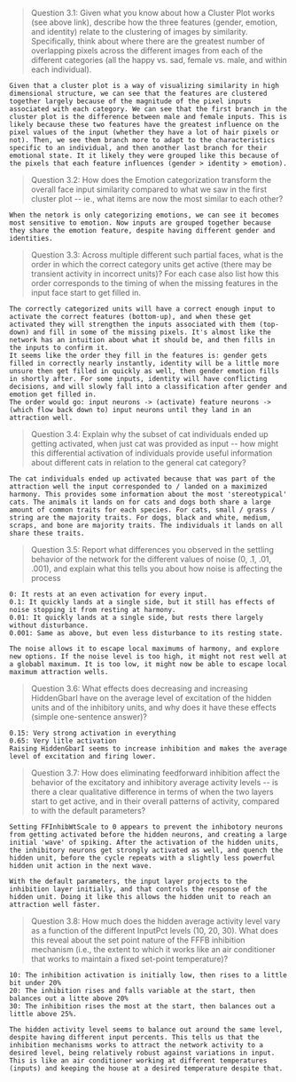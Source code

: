 
> Question 3.1: Given what you know about how a Cluster Plot works (see above link), describe how the three features (gender, emotion, and identity) relate to the clustering of images by similarity. Specifically, think about where there are the greatest number of overlapping pixels across the different images from each of the different categories (all the happy vs. sad, female vs. male, and within each individual).
```
Given that a cluster plot is a way of visualizing similarity in high dimensional structure, we can see that the features are clustered together largely because of the magnitude of the pixel inputs associated with each category. We can see that the first branch in the cluster plot is the difference between male and female inputs. This is likely because these two features have the greatest influence on the pixel values of the input (whether they have a lot of hair pixels or not). Then, we see them branch more to adapt to the characteristics specific to an individual, and then another last branch for their emotional state. It it likely they were grouped like this because of the pixels that each feature influences (gender > identity > emotion).
```

> Question 3.2: How does the Emotion categorization transform the overall face input similarity compared to what we saw in the first cluster plot -- ie., what items are now the most similar to each other?
```
When the netork is only categorizing emotions, we can see it becomes most sensitive to emotion. Now inputs are grouped together because they share the emotion feature, despite having different gender and identities. 
```

> Question 3.3: Across multiple different such partial faces, what is the order in which the correct category units get active (there may be transient activity in incorrect units)? For each case also list how this order corresponds to the timing of when the missing features in the input face start to get filled in.
```
The correctly categorized units will have a correct enough input to activate the correct features (bottom-up), and when these get activated they will strengthen the inputs associated with them (top-down) and fill in some of the missing pixels. It's almost like the network has an intuition about what it should be, and then fills in the inputs to confirm it. 
It seems like the order they fill in the features is: gender gets filled in correctly nearly instantly, identity will be a little more unsure then get filled in quickly as well, then gender emotion fills in shortly after. For some inputs, identity will have conflicting decisions, and will slowly fall into a classification after gender and emotion get filled in. 
The order would go: input neurons -> (activate) feature neurons -> (which flow back down to) input neurons until they land in an attraction well. 
```

> Question 3.4: Explain why the subset of cat individuals ended up getting activated, when just cat was provided as input -- how might this differential activation of individuals provide useful information about different cats in relation to the general cat category?
```
The cat individuals ended up activated because that was part of the attraction well the input corresponded to / landed on a maximized harmony. This provides some information about the most 'stereotypical' cats. The animals it lands on for cats and dogs both share a large amount of common traits for each species. For cats, small / grass / string are the majority traits. For dogs, black and white, medium, scraps, and bone are majority traits. The individuals it lands on all share these traits. 
```

> Question 3.5: Report what differences you observed in the settling behavior of the network for the different values of noise (0, .1, .01, .001), and explain what this tells you about how noise is affecting the process
```
0: It rests at an even activation for every input. 
0.1: It quickly lands at a single side, but it still has effects of noise stopping it from resting at harmony.
0.01: It quickly lands at a single side, but rests there largely without disturbance.
0.001: Same as above, but even less disturbance to its resting state.

The noise allows it to escape local maximums of harmony, and explore new options. If the noise level is too high, it might not rest well at a globabl maximum. It is too low, it might now be able to escape local maximum attraction wells. 
```

> Question 3.6: What effects does decreasing and increasing HiddenGbarI have on the average level of excitation of the hidden units and of the inhibitory units, and why does it have these effects (simple one-sentence answer)?
```
0.15: Very strong activation in everything
0.65: Very litle activation
Raising HiddenGbarI seems to increase inhibition and makes the average level of excitation and firing lower. 
```

> Question 3.7: How does eliminating feedforward inhibition affect the behavior of the excitatory and inhibitory average activity levels -- is there a clear qualitative difference in terms of when the two layers start to get active, and in their overall patterns of activity, compared to with the default parameters?
```
Setting FFInhibWtScale to 0 appears to prevent the inhibotory neurons from getting activated before the hidden neurons, and creating a large initial 'wave' of spiking. After the activation of the hidden units, the inhibitory neurons get strongly activated as well, and quench the hidden unit, before the cycle repeats with a slightly less powerful hidden unit action in the next wave.

With the default parameters, the input layer projects to the inhibition layer initially, and that controls the response of the hidden unit. Doing it like this allows the hidden unit to reach an attraction well faster.
```

> Question 3.8: How much does the hidden average activity level vary as a function of the different InputPct levels (10, 20, 30). What does this reveal about the set point nature of the FFFB inhibition mechanism (i.e., the extent to which it works like an air conditioner that works to maintain a fixed set-point temperature)?
```
10: The inhibition activation is initially low, then rises to a little bit under 20%
20: The inhibition rises and falls variable at the start, then balances out a litte above 20%
30: The inhibition rises the most at the start, then balances out a little above 25%. 

The hidden activity level seems to balance out around the same level, despite having different input percents. This tells us that the inhibition mechanisms works to attract the network activity to a desired level, being relatively robust against variations in input. This is like an air conditioner working at different temperatures (inputs) and keeping the house at a desired temperature despite that.  
```

